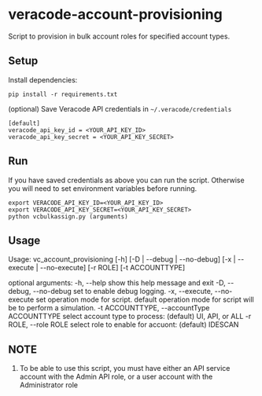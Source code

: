 # veracode-account-provisioning
 Script to provision in bulk account roles for specified account types.

## Setup

Install dependencies:

    pip install -r requirements.txt

(optional) Save Veracode API credentials in `~/.veracode/credentials`

    [default]
    veracode_api_key_id = <YOUR_API_KEY_ID>
    veracode_api_key_secret = <YOUR_API_KEY_SECRET>

## Run

If you have saved credentials as above you can run the script. Otherwise you will need to set environment variables before running.

    export VERACODE_API_KEY_ID=<YOUR_API_KEY_ID>
    export VERACODE_API_KEY_SECRET=<YOUR_API_KEY_SECRET>
    python vcbulkassign.py (arguments)


## Usage
Usage: vc_account_provisioning [-h] [-D | --debug | --no-debug] [-x | --execute | --no-execute] [-r ROLE] [-t ACCOUNTTYPE]

optional arguments:
   -h, --help                    show this help message and exit
   -D, --debug, --no-debug       set to enable debug logging.
   -x, --execute, --no-execute   set operation mode for script. default operation mode for script will be to perform a simulation.
   -t ACCOUNTTYPE, --accountType ACCOUNTTYPE
                                 select account type to process: (default) UI, API, or ALL
   -r ROLE, --role ROLE          select role to enable for accuont: (default) IDESCAN


## NOTE

1. To be able to use this script, you must have either an API service account with the Admin API role, or a user account with the Administrator role
